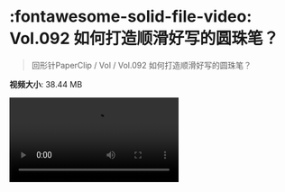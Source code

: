 # :fontawesome-solid-file-video: Vol.092 如何打造顺滑好写的圆珠笔？

> 回形针PaperClip / Vol / Vol.092 如何打造顺滑好写的圆珠笔？

**视频大小**: 38.44 MB

<div class="video"><video src="https://file.hsyhx.top/archive/回形针PaperClip/Vol/Vol.092 如何打造顺滑好写的圆珠笔？.mp4" controls preload>🤔 您的浏览器不支持 video 标签</video></div>
